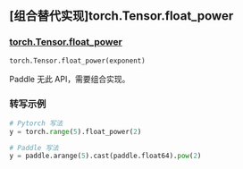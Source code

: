 ## [组合替代实现]torch.Tensor.float_power

### [torch.Tensor.float_power](https://pytorch.org/docs/stable/generated/torch.Tensor.float_power.html#torch.Tensor.float_power)

```python
torch.Tensor.float_power(exponent)
```

Paddle 无此 API，需要组合实现。

### 转写示例

```python
# Pytorch 写法
y = torch.range(5).float_power(2)

# Paddle 写法
y = paddle.arange(5).cast(paddle.float64).pow(2)
```

